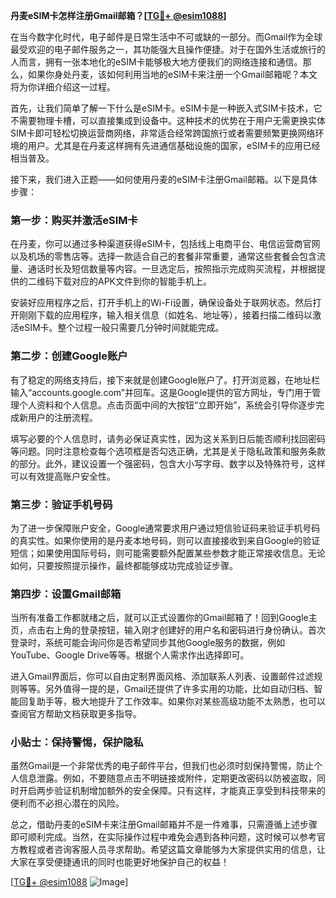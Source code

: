 **丹麦eSIM卡怎样注册Gmail邮箱？[[TG💪+ @esim1088](https://t.me/s/esim1088)]**

在当今数字化时代，电子邮件是日常生活中不可或缺的一部分。而Gmail作为全球最受欢迎的电子邮件服务之一，其功能强大且操作便捷。对于在国外生活或旅行的人而言，拥有一张本地化的eSIM卡能够极大地方便我们的网络连接和通信。那么，如果你身处丹麦，该如何利用当地的eSIM卡来注册一个Gmail邮箱呢？本文将为你详细介绍这一过程。

首先，让我们简单了解一下什么是eSIM卡。eSIM卡是一种嵌入式SIM卡技术，它不需要物理卡槽，可以直接集成到设备中。这种技术的优势在于用户无需更换实体SIM卡即可轻松切换运营商网络，非常适合经常跨国旅行或者需要频繁更换网络环境的用户。尤其是在丹麦这样拥有先进通信基础设施的国家，eSIM卡的应用已经相当普及。

接下来，我们进入正题——如何使用丹麦的eSIM卡注册Gmail邮箱。以下是具体步骤：

### 第一步：购买并激活eSIM卡

在丹麦，你可以通过多种渠道获得eSIM卡，包括线上电商平台、电信运营商官网以及机场的零售店等。选择一款适合自己的套餐非常重要，通常这些套餐会包含流量、通话时长及短信数量等内容。一旦选定后，按照指示完成购买流程，并根据提供的二维码下载对应的APK文件到你的智能手机上。

安装好应用程序之后，打开手机上的Wi-Fi设置，确保设备处于联网状态。然后打开刚刚下载的应用程序，输入相关信息（如姓名、地址等），接着扫描二维码以激活eSIM卡。整个过程一般只需要几分钟时间就能完成。

### 第二步：创建Google账户

有了稳定的网络支持后，接下来就是创建Google账户了。打开浏览器，在地址栏输入“accounts.google.com”并回车。这是Google提供的官方网址，专门用于管理个人资料和个人信息。点击页面中间的大按钮“立即开始”，系统会引导你逐步完成新用户的注册流程。

填写必要的个人信息时，请务必保证真实性，因为这关系到日后能否顺利找回密码等问题。同时注意检查每个选项框是否勾选正确，尤其是关于隐私政策和服务条款的部分。此外，建议设置一个强密码，包含大小写字母、数字以及特殊符号，这样可以有效提高账户安全性。

### 第三步：验证手机号码

为了进一步保障账户安全，Google通常要求用户通过短信验证码来验证手机号码的真实性。如果你使用的是丹麦本地号码，则可以直接接收到来自Google的验证短信；如果使用国际号码，则可能需要额外配置某些参数才能正常接收信息。无论如何，只要按照提示操作，最终都能够成功完成验证步骤。

### 第四步：设置Gmail邮箱

当所有准备工作都就绪之后，就可以正式设置你的Gmail邮箱了！回到Google主页，点击右上角的登录按钮，输入刚才创建好的用户名和密码进行身份确认。首次登录时，系统可能会询问你是否希望同步其他Google服务的数据，例如YouTube、Google Drive等等。根据个人需求作出选择即可。

进入Gmail界面后，你可以自由定制界面风格、添加联系人列表、设置邮件过滤规则等等。另外值得一提的是，Gmail还提供了许多实用的功能，比如自动归档、智能回复助手等，极大地提升了工作效率。如果你对某些高级功能不太熟悉，也可以查阅官方帮助文档获取更多指导。

### 小贴士：保持警惕，保护隐私

虽然Gmail是一个非常优秀的电子邮件平台，但我们也必须时刻保持警惕，防止个人信息泄露。例如，不要随意点击不明链接或附件，定期更改密码以防被盗取，同时开启两步验证机制增加额外的安全保障。只有这样，才能真正享受到科技带来的便利而不必担心潜在的风险。

总之，借助丹麦的eSIM卡来注册Gmail邮箱并不是一件难事，只需遵循上述步骤即可顺利完成。当然，在实际操作过程中难免会遇到各种问题，这时候可以参考官方教程或者咨询客服人员寻求帮助。希望这篇文章能够为大家提供实用的信息，让大家在享受便捷通讯的同时也能更好地保护自己的权益！

[[TG💪+ @esim1088](https://t.me/s/esim1088) ![Image](https://i.postimg.cc/4NQfJmqS/Snipaste-2025-05-13-00-14-12.png)]